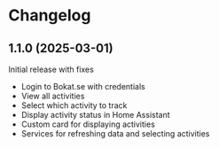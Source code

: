 # Changelog

## 1.1.0 (2025-03-01)

Initial release with fixes

- Login to Bokat.se with credentials
- View all activities
- Select which activity to track
- Display activity status in Home Assistant
- Custom card for displaying activities
- Services for refreshing data and selecting activities 